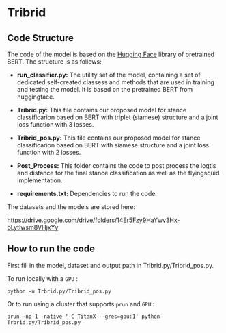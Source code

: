 # Tribrid

## Code Structure

The code of the model is based on the [Hugging Face](https://github.com/huggingface) library of pretrained BERT. The structure is as follows:

* **run_classifier.py:**
The utility set of the model, containing a set of dedicated self-created classess and methods that are used in training and testing the model. It is based on the pretrained BERT from huggingface.

* **Tribrid.py:**
This file contains our proposed model for stance classificarion based on BERT with triplet (siamese) structure and a joint loss function with 3 losses.

* **Tribrid_pos.py:**
This file contains our proposed model for stance classificarion based on BERT with siamese structure and a joint loss function with 2 losses.

* **Post_Process:**
This folder contains the code to post process the logtis and distance for the final stance classification as well as the flyingsquid implementation.

* **requirements.txt:**
Dependencies to run the code. 

The datasets and the models are stored here: 

https://drive.google.com/drive/folders/14Er5Fzy9HaYwv3Hx-bLytlwsm8VHjxYy

## How to run the code

First fill in the model, dataset and output path in Tribrid.py/Tribrid_pos.py.

To run locally with a ```GPU``` :

```console
python -u Trbrid.py/Tribrid_pos.py
```

Or to run using a cluster that supports ```prun``` and ```GPU``` :

```console
prun -np 1 -native '-C TitanX --gres=gpu:1' python Trbrid.py/Tribrid_pos.py
```

